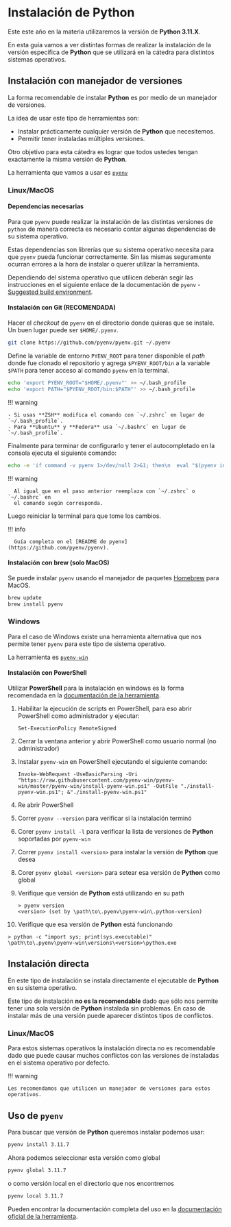 # Instalación de Python

Este este año en la materia utilizaremos la versión de **Python 3.11.X**.

En esta guía vamos a ver distintas formas de realizar la instalación de
la versión específica de **Python** que se utilizará en la cátedra para distintos
sistemas operativos.

## Instalación con manejador de versiones

La forma recomendable de instalar **Python** es por medio de un manejador de
versiones.

La idea de usar este tipo de herramientas son:

- Instalar prácticamente cualquier versión de **Python** que necesitemos.
- Permitir tener instaladas múltiples versiones.

Otro objetivo para esta cátedra es lograr que todos ustedes tengan exactamente
la misma versión de **Python**.

La herramienta que vamos a usar es [`pyenv`](https://github.com/pyenv/pyenv)

### Linux/MacOS

#### Dependencias necesarias

Para que `pyenv` puede realizar la instalación de las distintas versiones de `python`
de manera correcta es necesario contar algunas dependencias de su sistema operativo.

Estas dependencias son librerías que su sistema operativo necesita para que `pyenv`
pueda funcionar correctamente. Sin las mismas seguramente ocurran errores a la
hora de instalar o querer utilizar la herramienta.

Dependiendo del sistema operativo que utilicen deberán segir las instrucciones
en el siguiente enlace de la documentación de `pyenv` - [Suggested build
environment](https://github.com/pyenv/pyenv/wiki#suggested-build-environment).

#### Instalación con Git (RECOMENDADA)

Hacer el _checkout_ de `pyenv` en el directorio donde quieras que se instale.
Un buen lugar puede ser `$HOME/.pyenv`.

```bash
git clone https://github.com/pyenv/pyenv.git ~/.pyenv
```

Define la variable de entorno `PYENV_ROOT` para tener disponible el _path_ donde
fue clonado el repositorio y agrega `$PYENV_ROOT/bin` a la variable `$PATH` para
tener acceso al comando `pyenv` en la terminal.

```bash
echo 'export PYENV_ROOT="$HOME/.pyenv"' >> ~/.bash_profile
echo 'export PATH="$PYENV_ROOT/bin:$PATH"' >> ~/.bash_profile
```

!!! warning

    - Si usas **ZSH** modifica el comando con `~/.zshrc` en lugar de
    `~/.bash_profile`.
    - Para **Ubuntu** y **Fedora** usa `~/.bashrc` en lugar de
    `~/.bash_profile`.

Finalmente para terminar de configurarlo y tener el autocompletado en la consola
ejecuta el siguiente comando:

```bash
echo -e 'if command -v pyenv 1>/dev/null 2>&1; then\n  eval "$(pyenv init -)"\nfi' >> ~/.bash_profile
```

!!! warning

      Al igual que en el paso anterior reemplaza con `~/.zshrc` o `~/.bashrc` en
      el comando según corresponda.

Luego reiniciar la terminal para que tome los cambios.

!!! info

      Guía completa en el [README de pyenv](https://github.com/pyenv/pyenv).

#### Instalación con brew (solo MacOS)

Se puede instalar `pyenv` usando el manejador de paquetes
[Homebrew](https://brew.sh/) para MacOS.

```bash
brew update
brew install pyenv
```

### Windows

Para el caso de Windows existe una herramienta alternativa que nos permite
tener `pyenv` para este tipo de sistema operativo.

La herramienta es [`pyenv-win`](https://github.com/pyenv-win/pyenv-win)

#### Instalación con PowerShell

Utilizar **PowerShell** para la instalación en windows es la forma recomendada
en la [documentación de la herramienta](https://github.com/pyenv-win/pyenv-win#quick-start).

1. Habilitar la ejecución de scripts en PowerShell, para eso abrir PowerShell como administrador
y ejecutar:
   ```pwsh
   Set-ExecutionPolicy RemoteSigned
   ```

2. Cerrar la ventana anterior y abrir PowerShell como usuario normal (no administrador)

3. Instalar `pyenv-win` en PowerShell ejecutando el siguiente comando:
   ```pwsh
   Invoke-WebRequest -UseBasicParsing -Uri "https://raw.githubusercontent.com/pyenv-win/pyenv-win/master/pyenv-win/install-pyenv-win.ps1" -OutFile "./install-pyenv-win.ps1"; &"./install-pyenv-win.ps1"
   ```

4. Re abrir PowerShell
5. Correr `pyenv --version` para verificar si la instalación terminó
6. Corer `pyenv install -l` para verificar la lista de versiones de **Python**
   soportadas por `pyenv-win`
7. Correr `pyenv install <version>` para instalar la versión de **Python** que desea
8. Corer `pyenv global <version>` para setear esa versión de **Python** como global
9. Verifique que versión de **Python** está utilizando en su path
   ```plaintext
   > pyenv version
   <version> (set by \path\to\.pyenv\pyenv-win\.python-version)
   ```

10. Verifique que esa versión de **Python** está funcionando
   ```plaintext
   > python -c "import sys; print(sys.executable)"
   \path\to\.pyenv\pyenv-win\versions\<version>\python.exe
   ```

## Instalación directa

En este tipo de instalación se instala directamente el ejecutable de **Python**
en su sistema operativo.

Este tipo de instalación **no es la recomendable** dado que sólo nos permite
tener una sola versión de **Python** instalada sin problemas. En caso de
instalar más de una versión puede aparecer distintos tipos de conflictos.

### Linux/MacOS

Para estos sistemas operativos la instalación directa no es recomendable dado
que puede causar muchos conflictos con las versiones de instaladas en el
sistema operativo por defecto.

!!! warning

    Les recomendamos que utilicen un manejador de versiones para estos operativos.

<!--
### Windows

Estos son los enlaces para los ejecutables de Windows:

- [Instalador ejecutable para Windows 32bits](https://www.python.org/ftp/python/3.11.2/python-3.11.2.exe)
- [Instalador ejecutable para Windows 64bits](https://www.python.org/ftp/python/3.11.2/python-3.11.2-amd64.exe)
- [Instalador ejecutable para AMR64](https://www.python.org/ftp/python/3.11.2/python-3.11.2-arm64.exe)

Si necesita alguna alternativa distinta pueda obtener más opciones en el
[siguiente enlace](https://www.python.org/downloads/release/python-3112/).

Al descargar el instalador debe ejecutarlo y seguir los pasos que ofrece.
La primer ventana que se puede visualizar el la siguiente:

<center>
![Python Windows installer 1](img/01_win.png)
</center>

Si es la primer versión de **Python** que instala se recomienda seguir la
instalación simple ("Install Now" en la imagen).

!!! warning

    Tener en cuenta de seleccionar el checkbox de abajo para agregar el
    ejecutable de **Python** al PATH del sistema. Esto es fundamental para
    poder ejecutar **Python** correctamente.

    ![Python Windows installer 2](img/02_win.png)

Si todo salió correctamente debería ver una imagen similar a esta:

<center>
![Python Windows installer 3](img/03_win.png)
</center>

#### Chequeo de variable de entorno

Para verificar si tenemos **Python** correctamente instalado vamos a hacer uso
de una terminal o consola de comandos.

Para abrir el `cmd` tenemos al menos las siguientes dos opciones:

- En el buscador de windows ponemos "cmd" y seleccionamos la primer opción.
<center>
![Python Windows installer 4](img/04_win.png)
</center>

- Presionamos las teclas `win` + `R`, ponemos "cmd", presionamos `enter`.
<center>
![Python Windows installer 5](img/05_win.png)
</center>

Para cualquiera de las opciones nos tiene que abrir la siguiente ventana:

<center>
![Python Windows installer 6](img/06_win.png)
</center>

Para verificar si la instalación de Python fué correcta vamos a ejecutar el intérprete interactivo de Python.
Lo podemos abrir escribiendo "python" en el cmd y prescionando la tecla `enter`.
Debería aparecer algo como esto:

<center>
![Python Windows installer 7](img/07_win.png)
</center>

En esta terminal interactiva ya podemos ejecutar código Python.
-->
## Uso de `pyenv`

Para buscar que versión de **Python** queremos instalar podemos usar:

```bash
pyenv install 3.11.7
```

Ahora podemos seleccionar esta versión como global

```bash
pyenv global 3.11.7
```

o como versión local en el directorio que nos encontremos

```bash
pyenv local 3.11.7
```

Pueden encontrar la documentación completa del uso en la [documentación oficial
de la herramienta](https://github.com/pyenv/pyenv#usage).